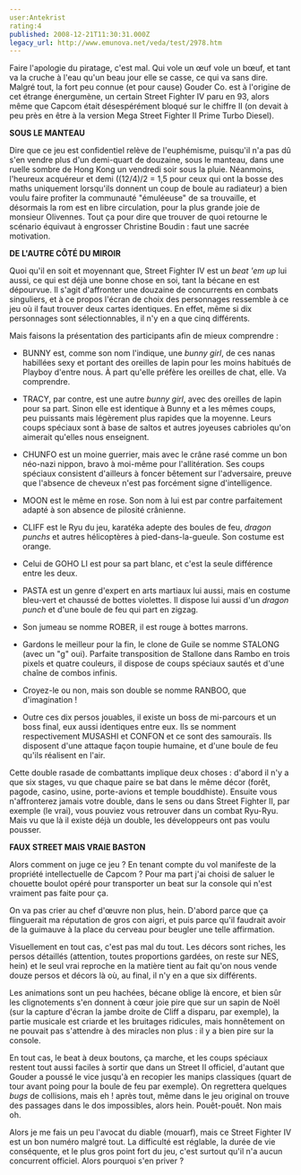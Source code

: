 ```yaml
---
user:Antekrist
rating:4
published: 2008-12-21T11:30:31.000Z
legacy_url: http://www.emunova.net/veda/test/2978.htm
---
```

Faire l'apologie du piratage, c'est mal. Qui vole un œuf vole un bœuf, et tant va la cruche à l'eau qu'un beau jour elle se casse, ce qui va sans dire. Malgré tout, la fort peu connue (et pour cause) Gouder Co. est à l'origine de cet étrange énergumène, un certain Street Fighter IV paru en 93, alors même que Capcom était désespérément bloqué sur le chiffre II (on devait à peu près en être à la version Mega Street Fighter II Prime Turbo Diesel).  

  

**SOUS LE MANTEAU**  

Dire que ce jeu est confidentiel relève de l'euphémisme, puisqu'il n'a pas dû s'en vendre plus d'un demi-quart de douzaine, sous le manteau, dans une ruelle sombre de Hong Kong un vendredi soir sous la pluie. Néanmoins, l'heureux acquéreur et demi ((12/4)/2 = 1,5 pour ceux qui ont la bosse des maths uniquement lorsqu'ils donnent un coup de boule au radiateur) a bien voulu faire profiter la communauté "émuléeuse" de sa trouvaille, et désormais la rom est en libre circulation, pour la plus grande joie de monsieur Olivennes. Tout ça pour dire que trouver de quoi retourne le scénario équivaut à engrosser Christine Boudin : faut une sacrée motivation.  

  

**DE L'AUTRE CÔTÉ DU MIROIR**  

Quoi qu'il en soit et moyennant que, Street Fighter IV est un _beat 'em up_ lui aussi, ce qui est déjà une bonne chose en soi, tant la bécane en est dépourvue. Il s'agit d'affronter une douzaine de concurrents en combats singuliers, et à ce propos l'écran de choix des personnages ressemble à ce jeu où il faut trouver deux cartes identiques. En effet, même si dix personnages sont sélectionnables, il n'y en a que cinq différents.  

Mais faisons la présentation des participants afin de mieux comprendre :  

- BUNNY est, comme son nom l'indique, une _bunny girl_, de ces nanas habillées sexy et portant des oreilles de lapin pour les moins habitués de Playboy d'entre nous. À part qu'elle préfère les oreilles de chat, elle. Va comprendre.  

- TRACY, par contre, est une autre _bunny girl_, avec des oreilles de lapin pour sa part. Sinon elle est identique à Bunny et a les mêmes coups, peu puissants mais légèrement plus rapides que la moyenne. Leurs coups spéciaux sont à base de saltos et autres joyeuses cabrioles qu'on aimerait qu'elles nous enseignent.  

- CHUNFO est un moine guerrier, mais avec le crâne rasé comme un bon néo-nazi nippon, bravo à moi-même pour l'allitération. Ses coups spéciaux consistent d'ailleurs à foncer bêtement sur l'adversaire, preuve que l'absence de cheveux n'est pas forcément signe d'intelligence.  

- MOON est le même en rose. Son nom à lui est par contre parfaitement adapté à son absence de pilosité crânienne.  

- CLIFF est le Ryu du jeu, karatéka adepte des boules de feu, _dragon punchs_ et autres hélicoptères à pied-dans-la-gueule. Son costume est orange.  

- Celui de GOHO LI est pour sa part blanc, et c'est la seule différence entre les deux.  

- PASTA est un genre d'expert en arts martiaux lui aussi, mais en costume bleu-vert et chaussé de bottes violettes. Il dispose lui aussi d'un _dragon punch_ et d'une boule de feu qui part en zigzag.  

- Son jumeau se nomme ROBER, il est rouge à bottes marrons.  

- Gardons le meilleur pour la fin, le clone de Guile se nomme STALONG (avec un "g" oui). Parfaite transposition de Stallone dans Rambo en trois pixels et quatre couleurs, il dispose de coups spéciaux sautés et d'une chaîne de combos infinis.  

- Croyez-le ou non, mais son double se nomme RANBOO, que d'imagination !  

- Outre ces dix persos jouables, il existe un boss de mi-parcours et un boss final, eux aussi identiques entre eux. Ils se nomment respectivement MUSASHI et CONFON et ce sont des samouraïs. Ils disposent d'une attaque façon toupie humaine, et d'une boule de feu qu'ils réalisent en l'air.  

Cette double rasade de combattants implique deux choses : d'abord il n'y a que six stages, vu que chaque paire se bat dans le même décor (forêt, pagode, casino, usine, porte-avions et temple bouddhiste). Ensuite vous n'affronterez jamais votre double, dans le sens ou dans Street Fighter II, par exemple (le vrai), vous pouviez vous retrouver dans un combat Ryu-Ryu. Mais vu que là il existe déjà un double, les développeurs ont pas voulu pousser.  

  

**FAUX STREET MAIS VRAIE BASTON**  

Alors comment on juge ce jeu ? En tenant compte du vol manifeste de la propriété intellectuelle de Capcom ? Pour ma part j'ai choisi de saluer le chouette boulot opéré pour transporter un beat sur la console qui n'est vraiment pas faite pour ça.  

On va pas crier au chef d'œuvre non plus, hein. D'abord parce que ça flinguerait ma réputation de gros con aigri, et puis parce qu'il faudrait avoir de la guimauve à la place du cerveau pour beugler une telle affirmation.  

Visuellement en tout cas, c'est pas mal du tout. Les décors sont riches, les persos détaillés (attention, toutes proportions gardées, on reste sur NES, hein) et le seul vrai reproche en la matière tient au fait qu'on nous vende douze persos et décors là où, au final, il n'y en a que six différents.  

Les animations sont un peu hachées, bécane oblige là encore, et bien sûr les clignotements s'en donnent à cœur joie pire que sur un sapin de Noël (sur la capture d'écran la jambe droite de Cliff a disparu, par exemple), la partie musicale est criarde et les bruitages ridicules, mais honnêtement on ne pouvait pas s'attendre à des miracles non plus : il y a bien pire sur la console.  

En tout cas, le beat à deux boutons, ça marche, et les coups spéciaux restent tout aussi faciles à sortir que dans un Street II officiel, d'autant que Gouder a poussé le vice jusqu'à en recopier les manips classiques (quart de tour avant poing pour la boule de feu par exemple). On regrettera quelques _bugs_ de collisions, mais eh ! après tout, même dans le jeu original on trouve des passages dans le dos impossibles, alors hein. Pouêt-pouêt. Non mais oh.  

Alors je me fais un peu l'avocat du diable (mouarf), mais ce Street Fighter IV est un bon numéro malgré tout. La difficulté est réglable, la durée de vie conséquente, et le plus gros point fort du jeu, c'est surtout qu'il n'a aucun concurrent officiel. Alors pourquoi s'en priver ?
